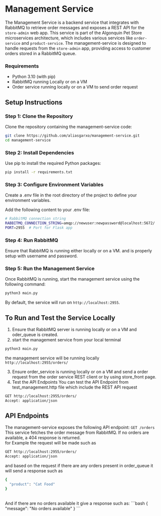 # Management Service
The Management Service is a backend service that integrates with RabbitMQ to retrieve order messages and exposes a REST API for the ```store-admin``` web app. This service is part of the Algonquin Pet Store microservices architecture, which includes various services like ```order-service``` and ```product-service```. The management-service is designed to handle requests from the ```store-admin``` app, providing access to customer orders stored in a RabbitMQ queue.

### Requirements
- Python 3.10 (with pip)
- RabbitMQ running Locally or on a VM
- Order service running locally or on a VM to send order request

## Setup Instructions

### Step 1: Clone the Repository
Clone the repository containing the management-service code:
```bash
git clone https://github.com/aliasgarxo/management-service.git
cd management-service
```

### Step 2: Install Dependencies
Use pip to install the required Python packages:
```bash
pip install -r requirements.txt
```

### Step 3: Configure Environment Variables

Create a .env file in the root directory of the project to define your environment variables.

Add the following content to your .env file:
```bash
# RabbitMQ connection string
RABBITMQ_CONNECTION_STRING=amqp://newuser:newpassword@localhost:5672/
PORT=2955  # Port for Flask app
```

### Step 4: Run RabbitMQ
Ensure that RabbitMQ is running either locally or on a VM. and is properly setup with username and password.

### Step 5: Run the Management Service
Once RabbitMQ is running, start the management service using the following command:
```bash
python3 main.py
```
By default, the service will run on ```http://localhost:2955```.

## To Run and Test the Service Locally

1. Ensure that RabbitMQ server is running locally or on a VM and oder_queue is created.
2. start the management service from your local terminal 
```bash
python3 main.py
```
the management service will be running locally ```http://localhost:2955/orders/```

3. Ensure order_service is running locally or on a VM and send a order request from the order service REST client or by using store_front page.
4. Test the API Endpoints
You can test the API Endpoint from test_management.http file which include the REST API request 
```bash 
GET http://localhost:2955/orders/
Accept: application/json
```

## API Endpoints

The management-service exposes the following API endpoint:
```GET /orders```
<br>
This service fetches the order message from RabbitMQ. If no orders are available, a 404 response is returned.
<br>
for Example the request will be made such as 
```bash 
GET http://localhost:2955/orders/
Accept: application/json
```
and based on the request if there are any orders present in order_queue it will send a response such as 
```bash
{
  "product": "Cat Food"
}
```
<br>
And if there are no orders available it give a response such as:
```bash
{
  "message": "No orders available"
}
```